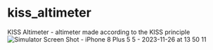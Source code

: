 # kiss_altimeter
KISS Altimeter - altimeter made according to the KISS principle
![Simulator Screen Shot - iPhone 8 Plus 5 5 - 2023-11-26 at 13 50 11](https://github.com/ipoluianov/kiss_altimeter/assets/5181684/6e2f1553-de2b-4fbd-88fa-0498d23b42ef)
